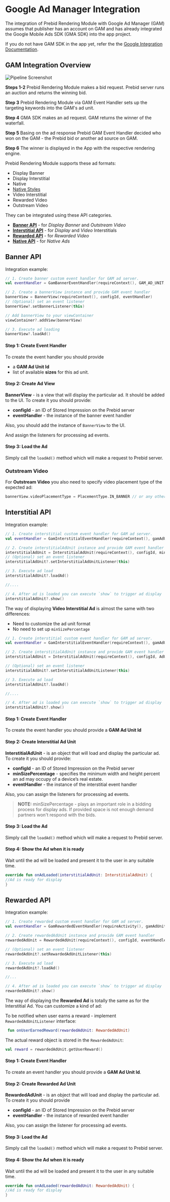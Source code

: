 # Google Ad Manager Integration

The integration of Prebid Rendering Module with Google Ad Manager (GAM) assumes that publisher has an account on GAM and has already integrated the Google Mobile Ads SDK (GMA SDK) into the app project. 

If you do not have GAM SDK in the app yet, refer the the [Google Integration Documentation](https://developers.google.com/ad-manager/mobile-ads-sdk/android/quick-start).

## GAM Integration Overview

<img src="../../info-modules/res/Prebid-In-App-Bidding-Overview-GAM.png" alt="Pipeline Screenshot" align="center">

**Steps 1-2** Prebid Rendering Module makes a bid request. Prebid server runs an auction and returns the winning bid.

**Step 3** Prebid Rendering Module via GAM Event Handler sets up the targeting keywords into the GAM's ad unit.

**Step 4** GMA SDK makes an ad request. GAM returns the winner of the waterfall.

**Step 5** Basing on the ad response Prebid GAM Event Handler decided who won on the GAM - the Prebid bid or another ad source on GAM.

**Step 6** The winner is displayed in the App with the respective rendering engine.
  
Prebid Rendering Module supports these ad formats:

- Display Banner
- Display Interstitial
- Native
- [Native Styles](android-in-app-bidding-gam-native-integration.md)
- Video Interstitial 
- Rewarded Video
- Outstream Video

They can be integrated using these API categories.

- [**Banner API**](#banner-api) - for *Display Banner* and *Outstream Video*
- [**Interstitial API**](#interstitial-api) - for *Display* and *Video* Interstitials
- [**Rewarded API**](#rewarded-api) - for *Rewarded Video*
- [**Native API**](android-in-app-bidding-gam-native-integration.md) - for *Native Ads*

## Banner API

Integration example:

``` kotlin
// 1. Create banner custom event handler for GAM ad server.
val eventHandler = GamBannerEventHandler(requireContext(), GAM_AD_UNIT, GAM_AD_SIZE)

// 2. Create a bannerView instance and provide GAM event handler
bannerView = BannerView(requireContext(), configId, eventHandler)
// (Optional) set an event listener
bannerView?.setBannerListener(this)

// Add bannerView to your viewContainer
viewContainer?.addView(bannerView)

// 3. Execute ad loading
bannerView?.loadAd()
```

#### Step 1: Create Event Handler
To create the event handler you should provide
- a **GAM Ad Unit Id**
- list of available **sizes** for this ad unit.

#### Step 2: Create Ad View

**BannerView** - is a view that will display the particular ad. It should be added to the UI. To create it you should provide:

- **configId** - an ID of Stored Impression on the Prebid server
- **eventHandler** - the instance of the banner event handler

Also, you should add the instance of `BannerView` to the UI.

And assign the listeners for processing ad events.

#### Step 3: Load the Ad

Simply call the `loadAd()` method which will make a request to Prebid server.

### Outstream Video

For **Outstream Video** you also need to specify video placement type of the expected ad:

``` kotlin
bannerView.videoPlacementType = PlacementType.IN_BANNER // or any other available type
```

## Interstitial API

Integration example:

``` kotlin
// 1. Create interstitial custom event handler for GAM ad server.
val eventHandler = GamInterstitialEventHandler(requireContext(), gamAdUnit)

// 2. Create interstitialAdUnit instance and provide GAM event handler
interstitialAdUnit = InterstitialAdUnit(requireContext(), configId, minSizePercentage, eventHandler)
// (Optional) set an event listener
interstitialAdUnit?.setInterstitialAdUnitListener(this)

// 3. Execute ad load
interstitialAdUnit?.loadAd()

//....

// 4. After ad is loaded you can execute `show` to trigger ad display
interstitialAdUnit?.show()

```

The way of displaying **Video Interstitial Ad** is almost the same with two differences:

- Need to customize the ad unit format
- No need to set up `minSizePercentage`

``` kotlin
// 1. Create interstitial custom event handler for GAM ad server.
val eventHandler = GamInterstitialEventHandler(requireContext(), gamAdUnit)

// 2. Create interstitialAdUnit instance and provide GAM event handler
interstitialAdUnit = InterstitialAdUnit(requireContext(), configId, AdUnitFormat.VIDEO, eventHandler)

// (Optional) set an event listener
interstitialAdUnit?.setInterstitialAdUnitListener(this)

// 3. Execute ad load
interstitialAdUnit?.loadAd()

//....

// 4. After ad is loaded you can execute `show` to trigger ad display
interstitialAdUnit?.show()

```


#### Step 1: Create Event Handler

To create the event handler you should provide a **GAM Ad Unit Id**

#### Step 2: Create Interstitial Ad Unit

**InterstitialAdUnit** - is an object that will load and display the particular ad. To create it you should provide:

- **configId** - an ID of Stored Impression on the Prebid server
- **minSizePercentage** - specifies the minimum width and height percent an ad may occupy of a device’s real estate.
- **eventHandler** - the instance of the interstitial event handler

Also, you can assign the listeners for processing ad events.

> **NOTE:** minSizePercentage - plays an important role in a bidding process for display ads. If provided space is not enough demand partners won't respond with the bids.


#### Step 3: Load the Ad

Simply call the `loadAd()` method which will make a request to Prebid server.


#### Step 4: Show the Ad when it is ready


Wait until the ad will be loaded and present it to the user in any suitable time.

``` kotlin
override fun onAdLoaded(interstitialAdUnit: InterstitialAdUnit) {
//Ad is ready for display
}
```

## Rewarded API

Integration example:

``` kotlin
// 1. Create rewarded custom event handler for GAM ad server.
val eventHandler = GamRewardedEventHandler(requireActivity(), gamAdUnitId)

// 2. Create rewardedAdUnit instance and provide GAM event handler
rewardedAdUnit = RewardedAdUnit(requireContext(), configId, eventHandler)

// (Optional) set an event listener
rewardedAdUnit?.setRewardedAdUnitListener(this)

// 3. Execute ad load
rewardedAdUnit?.loadAd()

//...

// 4. After ad is loaded you can execute `show` to trigger ad display
rewardedAdUnit?.show()
```

The way of displaying the **Rewarded Ad** is totally the same as for the Interstitial Ad. You can customize a kind of ad:


To be notified when user earns a reward - implement `RewardedAdUnitListener` interface:

``` kotlin
 fun onUserEarnedReward(rewardedAdUnit: RewardedAdUnit)
```

The actual reward object is stored in the `RewardedAdUnit`:

``` kotlin
val reward = rewardedAdUnit.getUserReward()
```

#### Step 1: Create Event Handler

To create an event handler you should provide a **GAM Ad Unit Id**.


#### Step 2: Create Rewarded Ad Unit

**RewardedAdUnit** - is an object that will load and display the particular ad. To create it you should provide

- **configId** - an ID of Stored Impression on the Prebid server
- **eventHandler** - the instance of rewarded event handler

Also, you can assign the listener for processing ad events.


#### Step 3: Load the Ad

Simply call the `loadAd()` method which will make a request to Prebid server.


#### Step 4: Show the Ad when it is ready


Wait until the ad will be loaded and present it to the user in any suitable time.

``` kotlin
override fun onAdLoaded(rewardedAdUnit: RewardedAdUnit) {
//Ad is ready for display
}
```